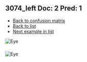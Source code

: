 ## 3074_left Doc: 2 Pred: 1
- [Back to confusion matrix](https://github.com/juliandewit/kaggle_retinopathy/blob/master/matrix.md)
- [Back to list](https://github.com/juliandewit/kaggle_retinopathy/blob/master/lists/21/list.md)
- [Next example in list](https://github.com/juliandewit/kaggle_retinopathy/blob/master/lists/21/30/30915_left.md)

![Eye](https://retinopaty.blob.core.windows.net/size1024/3074_left_2.jpeg)

### 

![Eye]()

